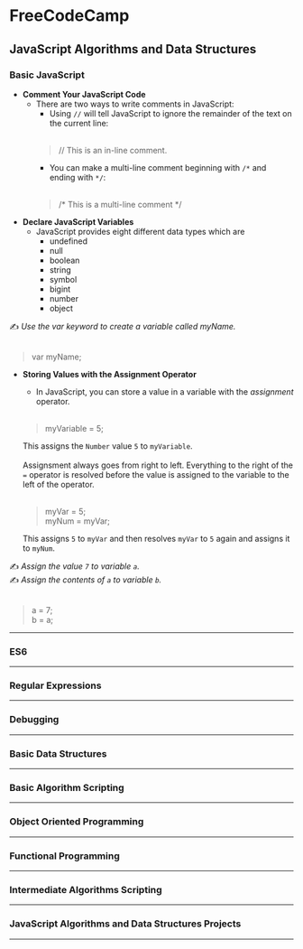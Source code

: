 # FreeCodeCamp
## JavaScript Algorithms and Data Structures

### Basic JavaScript
- **Comment Your JavaScript Code**
    - There are two ways to write comments in JavaScript: 
        - Using `//` will tell JavaScript to ignore the remainder of the text on the current line:<br><br>  
        > // This is an in-line comment.  
        - You can make a multi-line comment beginning with `/*` and ending with `*/`:<br><br>
        > /* This is a multi-line comment */
- **Declare JavaScript Variables**
    - JavaScript provides eight different data types which are
        - undefined
        - null
        - boolean
        - string
        - symbol
        - bigint
        - number
        - object

✍ *Use the var keyword to create a variable called myName.*<br><br>
> var myName;

- **Storing Values with the Assignment Operator**
    - In JavaScript, you can store a value in a variable with the *assignment* operator.<br><br>
    > myVariable = 5;
    
    This assigns the `Number` value `5` to `myVariable`.<br><br>
    Assignsment always goes from right to left. Everything to the right of the `=` operator is resolved before the value is assigned to the variable to the left of the operator.<br><br>
    > myVar = 5;<br>
    > myNum = myVar;
    
    This assigns `5` to `myVar` and then resolves `myVar` to `5` again and assigns it to `myNum`.


✍ *Assign the value `7` to variable `a`.*<br>
✍ *Assign the contents of `a` to variable `b`.*<br><br>

> a = 7;<br>b = a;
----
### ES6

----
### Regular Expressions

----
### Debugging

----
### Basic Data Structures

----
### Basic Algorithm Scripting

----
### Object Oriented Programming

----
### Functional Programming

----
### Intermediate Algorithms Scripting

----
### JavaScript Algorithms and Data Structures Projects

----
